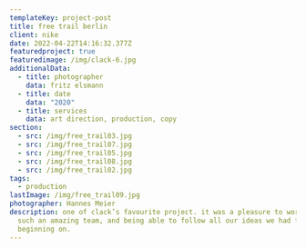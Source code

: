 ```yaml
---
templateKey: project-post
title: free trail berlin
client: nike
date: 2022-04-22T14:16:32.377Z
featuredproject: true
featuredimage: /img/clack-6.jpg
additionalData:
  - title: photographer
    data: fritz elsmann
  - title: date
    data: "2020"
  - title: services
    data: art direction, production, copy
section:
  - src: /img/free_trail03.jpg
  - src: /img/free_trail07.jpg
  - src: /img/free_trail05.jpg
  - src: /img/free_trail08.jpg
  - src: /img/free_trail02.jpg
tags:
  - production
lastImage: /img/free_trail09.jpg
photographer: Hannes Meier
description: one of clack’s favourite project. it was a pleasure to work with
  such an amazing team, and being able to follow all our ideas we had from the
  beginning on.
---
```


